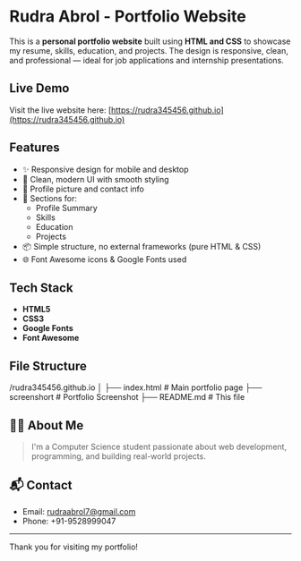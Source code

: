 # Rudra Abrol - Portfolio Website

This is a **personal portfolio website** built using **HTML and CSS** to showcase my resume, skills, education, and projects. The design is responsive, clean, and professional — ideal for job applications and internship presentations.

##  Live Demo

Visit the live website here: [https://rudra345456.github.io](https://rudra345456.github.io)

## Features

- ✨ Responsive design for mobile and desktop
- 🎨 Clean, modern UI with smooth styling
- 📸 Profile picture and contact info
- 🧠 Sections for:
  - Profile Summary
  - Skills
  - Education
  - Projects
- 📦 Simple structure, no external frameworks (pure HTML & CSS)
- 🌐 Font Awesome icons & Google Fonts used

##  Tech Stack

- **HTML5**
- **CSS3**
- **Google Fonts**
- **Font Awesome**

##  File Structure

/rudra345456.github.io
│
├── index.html # Main portfolio page
├── screenshort # Portfolio Screenshot
├── README.md # This file

## 🧑‍💻 About Me

> I'm a Computer Science student passionate about web development, programming, and building real-world projects.

## 📬 Contact

- Email: [rudraabrol7@gmail.com](mailto:rudraabrol7@gmail.com)
- Phone: +91-9528999047

---

Thank you for visiting my portfolio! 

